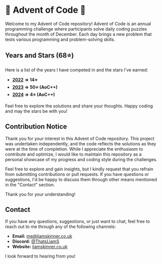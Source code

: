 # 🎄 Advent of Code 🎄

Welcome to my Advent of Code repository! Advent of Code is an annual programming challenge where participants solve daily coding puzzles throughout the month of December. Each day brings a new problem that tests various programming and problem-solving skills.

## Years and Stars (68⭐)
Here is a list of the years I have competed in and the stars I've earned:

- [**2022**](https://github.com/ThatsLiamS/AdventOfCode/blob/main/2022/2022%20README.md) **=> 14⭐**
- [**2023**](https://github.com/ThatsLiamS/AdventOfCode/blob/main/2023/2023%20README.md) **=> 50⭐ (AoC++)**
- [**2024**](https://github.com/ThatsLiamS/AdventOfCode/blob/main/2024/2024%20README.md) **=> 4⭐ (AoC++)**

Feel free to explore the solutions and share your thoughts. Happy coding and may the stars be with you!

## Contribution Notice

Thank you for your interest in this Advent of Code repository. This project was undertaken independently, and the code reflects the solutions as they were at the time of completion. While I appreciate the enthusiasm to contribute and optimize, I would like to maintain this repository as a personal showcase of my progress and coding style during the challenges.

Feel free to explore and gain insights, but I kindly request that you refrain from submitting contributions or pull requests. If you have questions or suggestions, I'd be happy to discuss them through other means mentioned in the "Contact" section.

Thank you for your understanding!

## Contact

If you have any questions, suggestions, or just want to chat, feel free to reach out to me through any of the following channels:

- **Email:** [me@liamskinner.co.uk](mailto:me@liamskinner.co.uk)
- **Discord:** [@ThatsLiamS](https://liamskinner.co.uk/discord)
- **Website:** [liamskinner.co.uk](https://liamskinner.co.uk)

I look forward to hearing from you!
